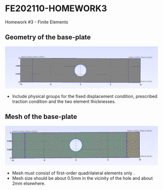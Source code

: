 # FE202110-HOMEWORK3
Homework #3 - Finite Elements


## Geometry of the base-plate
![img](https://github.com/vjguzman/FE202110-HOMEWORK3/blob/main/Geometria_Placa_2D.png)

- Include physical groups for the fixed displacement condition, prescribed traction condition and the two element thicknesses.

## Mesh  of the base-plate
![img](https://github.com/vjguzman/FE202110-HOMEWORK3/blob/main/Mesh_Placa_2D.png)

- Mesh must consist of first-order quadrilateral elements only .
- Mesh size should be about 0.5mm in the vicinity of the hole and about 2mm elsewhere. 
